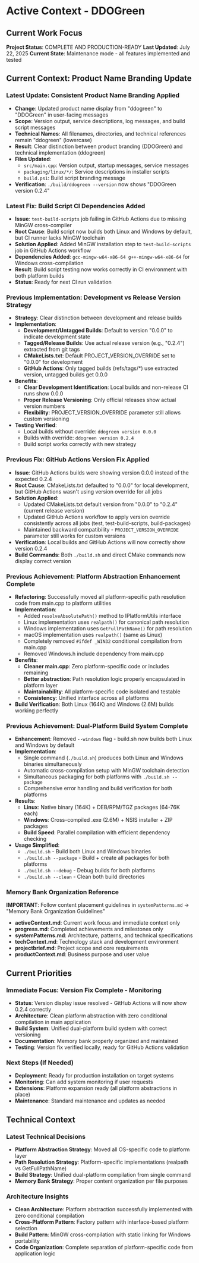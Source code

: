 # Active Context - DDOGreen

## Current Work Focus
**Project Status**: COMPLETE AND PRODUCTION-READY
**Last Updated**: July 22, 2025
**Current State**: Maintenance mode - all features implemented and tested

## Current Context: Product Name Branding Update

### Latest Update: Consistent Product Name Branding Applied
- **Change**: Updated product name display from "ddogreen" to "DDOGreen" in user-facing messages
- **Scope**: Version output, service descriptions, log messages, and build script messages
- **Technical Names**: All filenames, directories, and technical references remain "ddogreen" (lowercase)
- **Result**: Clear distinction between product branding (DDOGreen) and technical implementation (ddogreen)
- **Files Updated**:
  - `src/main.cpp`: Version output, startup messages, service messages
  - `packaging/linux/*/`: Service descriptions in installer scripts
  - `build.ps1`: Build script branding message
- **Verification**: `./build/ddogreen --version` now shows "DDOGreen version 0.2.4"

### Latest Fix: Build Script CI Dependencies Added
- **Issue**: `test-build-scripts` job failing in GitHub Actions due to missing MinGW cross-compiler
- **Root Cause**: Build script now builds both Linux and Windows by default, but CI runner lacks MinGW toolchain
- **Solution Applied**: Added MinGW installation step to `test-build-scripts` job in GitHub Actions workflow
- **Dependencies Added**: `gcc-mingw-w64-x86-64 g++-mingw-w64-x86-64` for Windows cross-compilation
- **Result**: Build script testing now works correctly in CI environment with both platform builds
- **Status**: Ready for next CI run validation

### Previous Implementation: Development vs Release Version Strategy
- **Strategy**: Clear distinction between development and release builds
- **Implementation**:
  - **Development/Untagged Builds**: Default to version "0.0.0" to indicate development state
  - **Tagged/Release Builds**: Use actual release version (e.g., "0.2.4") extracted from git tags
  - **CMakeLists.txt**: Default PROJECT_VERSION_OVERRIDE set to "0.0.0" for development
  - **GitHub Actions**: Only tagged builds (refs/tags/*) use extracted version, untagged builds get 0.0.0
- **Benefits**:
  - **Clear Development Identification**: Local builds and non-release CI runs show 0.0.0
  - **Proper Release Versioning**: Only official releases show actual version numbers
  - **Flexibility**: PROJECT_VERSION_OVERRIDE parameter still allows custom versioning
- **Testing Verified**: 
  - Local builds without override: `ddogreen version 0.0.0`
  - Builds with override: `ddogreen version 0.2.4`
  - Build script works correctly with new strategy

### Previous Fix: GitHub Actions Version Fix Applied  
- **Issue**: GitHub Actions builds were showing version 0.0.0 instead of the expected 0.2.4
- **Root Cause**: CMakeLists.txt defaulted to "0.0.0" for local development, but GitHub Actions wasn't using version override for all jobs
- **Solution Applied**:
  - Updated CMakeLists.txt default version from "0.0.0" to "0.2.4" (current release version)
  - Updated GitHub Actions workflow to apply version override consistently across all jobs (test, test-build-scripts, build-packages)
  - Maintained backward compatibility - `PROJECT_VERSION_OVERRIDE` parameter still works for custom versions
- **Verification**: Local builds and GitHub Actions will now correctly show version 0.2.4
- **Build Commands**: Both `./build.sh` and direct CMake commands now display correct version

### Previous Achievement: Platform Abstraction Enhancement Complete
- **Refactoring**: Successfully moved all platform-specific path resolution code from main.cpp to platform utilities
- **Implementation**: 
  - Added `resolveAbsolutePath()` method to IPlatformUtils interface
  - Linux implementation uses `realpath()` for canonical path resolution
  - Windows implementation uses `GetFullPathName()` for path resolution  
  - macOS implementation uses `realpath()` (same as Linux)
  - Completely removed `#ifdef _WIN32` conditional compilation from main.cpp
  - Removed Windows.h include dependency from main.cpp
- **Benefits**: 
  - **Cleaner main.cpp**: Zero platform-specific code or includes remaining
  - **Better abstraction**: Path resolution logic properly encapsulated in platform layer
  - **Maintainability**: All platform-specific code isolated and testable
  - **Consistency**: Unified interface across all platforms
- **Build Verification**: Both Linux (164K) and Windows (2.6M) builds working perfectly

### Previous Achievement: Dual-Platform Build System Complete
- **Enhancement**: Removed `--windows` flag - build.sh now builds both Linux and Windows by default
- **Implementation**: 
  - Single command (`./build.sh`) produces both Linux and Windows binaries simultaneously
  - Automatic cross-compilation setup with MinGW toolchain detection
  - Simultaneous packaging for both platforms with `./build.sh --package`
  - Comprehensive error handling and build verification for both platforms
- **Results**: 
  - **Linux**: Native binary (164K) + DEB/RPM/TGZ packages (64-76K each)
  - **Windows**: Cross-compiled .exe (2.6M) + NSIS installer + ZIP packages
  - **Build Speed**: Parallel compilation with efficient dependency checking
- **Usage Simplified**:
  - `./build.sh` - Build both Linux and Windows binaries
  - `./build.sh --package` - Build + create all packages for both platforms
  - `./build.sh --debug` - Debug builds for both platforms
  - `./build.sh --clean` - Clean both build directories

### Memory Bank Organization Reference
**IMPORTANT**: Follow content placement guidelines in `systemPatterns.md` → "Memory Bank Organization Guidelines"
- **activeContext.md**: Current work focus and immediate context only
- **progress.md**: Completed achievements and milestones only  
- **systemPatterns.md**: Architecture, patterns, and technical specifications
- **techContext.md**: Technology stack and development environment
- **projectbrief.md**: Project scope and core requirements
- **productContext.md**: Business purpose and user value

## Current Priorities

### Immediate Focus: Version Fix Complete - Monitoring  
- **Status**: Version display issue resolved - GitHub Actions will now show 0.2.4 correctly
- **Architecture**: Clean platform abstraction with zero conditional compilation in main application
- **Build System**: Unified dual-platform build system with correct versioning
- **Documentation**: Memory bank properly organized and maintained
- **Testing**: Version fix verified locally, ready for GitHub Actions validation

### Next Steps (If Needed)
- **Deployment**: Ready for production installation on target systems
- **Monitoring**: Can add system monitoring if user requests
- **Extensions**: Platform expansion ready (all platform abstractions in place)
- **Maintenance**: Standard maintenance and updates as needed

## Technical Context

### Latest Technical Decisions
- **Platform Abstraction Strategy**: Moved all OS-specific code to platform layer
- **Path Resolution Strategy**: Platform-specific implementations (realpath vs GetFullPathName)
- **Build Strategy**: Unified dual-platform compilation from single command
- **Memory Bank Strategy**: Proper content organization per file purposes

### Architecture Insights
- **Clean Architecture**: Platform abstraction successfully implemented with zero conditional compilation
- **Cross-Platform Pattern**: Factory pattern with interface-based platform selection
- **Build Pattern**: MinGW cross-compilation with static linking for Windows portability
- **Code Organization**: Complete separation of platform-specific code from application logic
